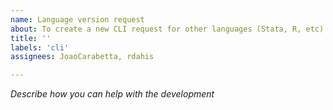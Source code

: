 ```yaml
---
name: Language version request
about: To create a new CLI request for other languages (Stata, R, etc)
title: ''
labels: 'cli'
assignees: JoaoCarabetta, rdahis

---
```


*Describe how you can help with the development*

